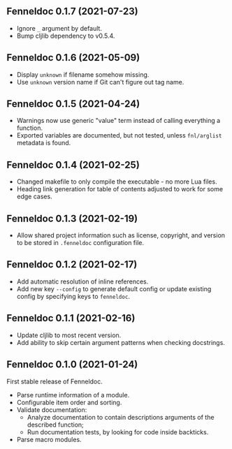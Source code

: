 ## Fenneldoc 0.1.7 (2021-07-23)

- Ignore `_` argument by default.
- Bump cljlib dependency to v0.5.4.

## Fenneldoc 0.1.6 (2021-05-09)

- Display `unknown` if filename somehow missing.
- Use `unknown` version name if Git can't figure out tag name.

## Fenneldoc 0.1.5 (2021-04-24)

- Warnings now use generic "value" term instead of calling everything a function.
- Exported variables are documented, but not tested, unless `fnl/arglist` metadata is found.

## Fenneldoc 0.1.4 (2021-02-25)

- Changed makefile to only compile the executable - no more Lua files.
- Heading link generation for table of contents adjusted to work for some edge cases.

## Fenneldoc 0.1.3 (2021-02-19)

- Allow shared project information such as license, copyright, and version to be stored in `.fenneldoc` configuration file.

## Fenneldoc 0.1.2 (2021-02-17)

- Add automatic resolution of inline references.
- Add new key `--config` to generate default config or update existing config by specifying keys to `fenneldoc`.

## Fenneldoc 0.1.1 (2021-02-16)

- Update cljlib to most recent version.
- Add ability to skip certain argument patterns when checking docstrings.

## Fenneldoc 0.1.0 (2021-01-24)

First stable release of Fenneldoc.

- Parse runtime information of a module.
- Configurable item order and sorting.
- Validate documentation:
  - Analyze documentation to contain descriptions arguments of the described function;
  - Run documentation tests, by looking for code inside backticks.
- Parse macro modules.

<!--  LocalWords:  Fenneldoc backticks cljlib docstrings config
 -->
